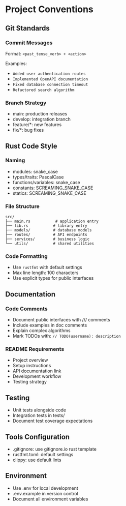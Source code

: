 # Project Conventions

## Git Standards

### Commit Messages
Format: `<past_tense_verb> + <action>`

Examples:
- `Added user authentication routes`
- `Implemented OpenAPI documentation`
- `Fixed database connection timeout`
- `Refactored search algorithm`

### Branch Strategy
- main: production releases
- develop: integration branch
- feature/*: new features
- fix/*: bug fixes

## Rust Code Style

### Naming
- modules: snake_case
- types/traits: PascalCase
- functions/variables: snake_case
- constants: SCREAMING_SNAKE_CASE
- statics: SCREAMING_SNAKE_CASE

### File Structure
```
src/
├── main.rs           # application entry
├── lib.rs           # library entry
├── models/          # database models
├── routes/          # API endpoints
├── services/        # business logic
└── utils/           # shared utilities
```

### Code Formatting
- Use `rustfmt` with default settings
- Max line length: 100 characters
- Use explicit types for public interfaces

## Documentation

### Code Comments
- Document public interfaces with /// comments
- Include examples in doc comments
- Explain complex algorithms
- Mark TODOs with: `// TODO(username): description`

### README Requirements
- Project overview
- Setup instructions
- API documentation link
- Development workflow
- Testing strategy

## Testing
- Unit tests alongside code
- Integration tests in tests/
- Document test coverage expectations

## Tools Configuration
- .gitignore: use gitignore.io rust template
- rustfmt.toml: default settings
- clippy: use default lints

## Environment
- Use .env for local development
- .env.example in version control
- Document all environment variables
